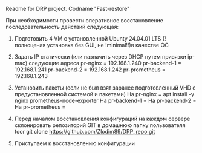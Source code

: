 Readme for DRP project.
Codname "Fast-restore"

При необходимости провести оперативное восстановление последовательность действий следующая:

1) Подготовить 4 VM с установленной Ubunty 24.04.01 LTS (!полноценая установка без GUI, не !minimal!!)в качестве ОС
   
2) Задать IP статически (или назначить через DHCP путем привязки ip-mac) следующие адреса
   pr-nginx = 192.168.1.240
   pr-backend-1 = 192.168.1.241
   pr-backend-2 = 192.168.1.242
   pr-prometheus = 192.168.1.243
  
4) Установить пакеты (если не был взят заранее подготовленный VHD с предустановленной системой и пакетами)
   На pr-nginx = apt install -y nginx prometheus-node-exporter
   На pr-backend-1 = 
   На pr-backend-2 = 
   На pr-prometheus =
   
5) Перед началом восстановления конфигураций  на каждом сервере склонировать репозиторий GIT в домашнюю папку пользователя toor
   git clone https://github.com/Zlodim89/DRP_repo.git 

7) Приступаем к восстановлению конфигурации 
